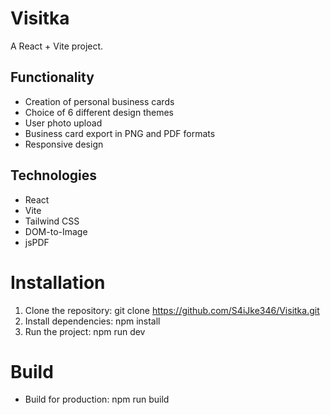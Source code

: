 # Visitka

A React + Vite project.

## Functionality
- Creation of personal business cards
- Choice of 6 different design themes
- User photo upload
- Business card export in PNG and PDF formats
- Responsive design

## Technologies

- React 
- Vite
- Tailwind CSS
- DOM-to-Image
- jsPDF

# Installation
1. Clone the repository: git clone https://github.com/S4iJke346/Visitka.git
2. Install dependencies: npm install
3. Run the project: npm run dev

# Build
- Build for production: npm run build
